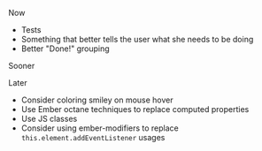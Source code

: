 Now

* Tests
* Something that better tells the user what she needs to be doing
* Better "Done!" grouping


Sooner


Later

* Consider coloring smiley on mouse hover
* Use Ember octane techniques to replace computed properties
* Use JS classes
* Consider using ember-modifiers to replace `this.element.addEventListener` usages

